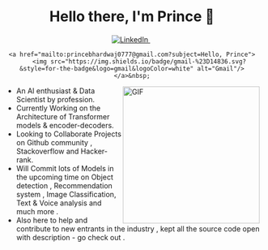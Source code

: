<p>
  <h1 align="center"><b>Hello there, I'm Prince 👋</b></h1>
</p>


<div style="text-align: center; margin-top: 20px;">
    <a href="https://www.linkedin.com/in/princebhardwaj0777/">
        <img src="https://img.shields.io/badge/linkedin-%230077B5.svg?&style=for-the-badge&logo=linkedin&logoColor=white" alt="LinkedIn" />
    </a>&nbsp;

    <a href="mailto:princebhardwaj0777@gmail.com?subject=Hello, Prince">
        <img src="https://img.shields.io/badge/gmail-%23D14836.svg?&style=for-the-badge&logo=gmail&logoColor=white" alt="Gmail"/>
    </a>&nbsp;
</div>


<img align="right" height="270px" alt="GIF" src="https://i.pinimg.com/originals/e4/26/70/e426702edf874b181aced1e2fa5c6cde.gif" />


- An AI enthusiast & Data Scientist by profession. 
- Currently Working on the Architecture of Transformer models & encoder-decoders.
- Looking to Collaborate Projects on Github community , Stackoverflow and Hacker-rank.
- Will Commit lots of Models in the upcoming time on Object detection , Recommendation system , Image Classification, Text & Voice analysis and much more .
- Also here to help and contribute to new entrants in the industry , kept all the source code open with description - go check out .





<!---
princeAnalytics/princeAnalytics is a ✨ special ✨ repository because its `README.md` (this file) appears on your GitHub profile.
You can click the Preview link to take a look at your changes.
--->
